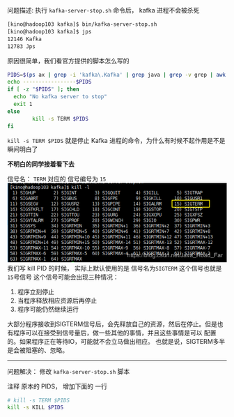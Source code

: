 

问题描述: 执行 `kafka-server-stop.sh` 命令后， kafka 进程不会被杀死
```bash
[kino@hadoop103 kafka]$ bin/kafka-server-stop.sh 
[kino@hadoop103 kafka]$ jps
12146 Kafka
12783 Jps
```

原因很简单，我们看官方提供的脚本怎么写的
```bash
PIDS=$(ps ax | grep -i 'kafka\.Kafka' | grep java | grep -v grep | awk '{print $1}')
echo -----------------$PIDS
if [ -z "$PIDS" ]; then
  echo "No kafka server to stop"
  exit 1
else
        kill -s TERM $PIDS
fi
```

`kill -s TERM $PIDS` 就是停止 Kafka 进程的命令，为什么有时候不起作用是不是瞬间明白了

**不明白的同学接着看下去**

信号名： `TERM` 对应的 信号编号为 `15`
![在这里插入图片描述](../../img/kafka/20190823210512932.png)
我们写 kill PID 的时候， 实际上默认使用的是 信号名为`SIGTERM` 这个信号也就是 `15`号信号
这个信号可能会出现三种情况：
1. 程序立刻停止
2. 当程序释放相应资源后再停止
3. 程序可能仍然继续运行

大部分程序接收到SIGTERM信号后，会先释放自己的资源，然后在停止。但是也有程序可以在接受到信号量后，做一些其他的事情，并且这些事情是可以  配置的。如果程序正在等待IO，可能就不会立马做出相应。 也就是说，SIGTERM多半是会被阻塞的、忽略。

---

问题解决： 修改 `kafka-server-stop.sh` 脚本

注释 原本的 PIDS， 增加下面的 一行
```bash
# kill -s TERM $PIDS
kill -s KILL $PIDS
```